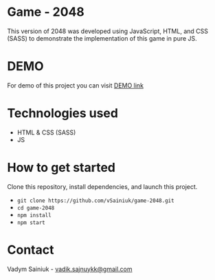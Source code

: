 # Game - 2048

This version of 2048 was developed using JavaScript, HTML, and CSS (SASS) to demonstrate the implementation of this game in pure JS.

# DEMO

For demo of this project you can visit [DEMO link](https://vsainiuk.github.io/game-2048/)

# Technologies used

- HTML & CSS (SASS)
- JS

# How to get started

Clone this repository, install dependencies, and launch this project.

- `git clone https://github.com/vSainiuk/game-2048.git`
- `cd game-2048`
- `npm install`
- `npm start`

# Contact

Vadym Sainiuk - vadik.sajnuykk@gmail.com
